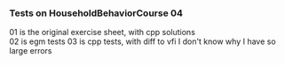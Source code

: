 ### Tests on HouseholdBehaviorCourse 04
01 is the original exercise sheet, with cpp solutions  
02 is egm tests
03 is cpp tests, with diff to vfi
I don't know why I have so large errors
